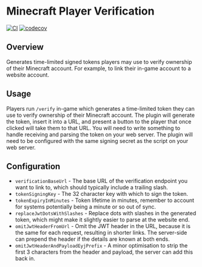 # Minecraft Player Verification
[![CI](https://github.com/TheShireMinecraft/minecraft-player-verification/actions/workflows/_ci_master_build_and_test.yml/badge.svg?branch=master)](https://github.com/TheShireMinecraft/minecraft-player-verification/actions/workflows/_ci_master_build_and_test.yml)
[![codecov](https://codecov.io/gh/TheShireMinecraft/minecraft-player-verification/branch/master/graph/badge.svg?token=T18NMVNX5L)](https://codecov.io/gh/TheShireMinecraft/minecraft-player-verification)

## Overview
Generates time-limited signed tokens players may use to verify ownership of their Minecraft account. For example, to link their in-game account to a website account.

## Usage
Players run `/verify` in-game which generates a time-limited token they can use to verify ownership of their Minecraft account.
The plugin will generate the token, insert it into a URL, and present a button to the player that once clicked will take them to that URL. 
You will need to write something to handle receiving and parsing the token on your web server. 
The plugin will need to be configured with the same signing secret as the script on your web server.

## Configuration
- `verificationBaseUrl` - The base URL of the verification endpoint you want to link to, which should typically include a trailing slash.
- `tokenSigningKey` - The 32 character key with which to sign the token.
- `tokenExpiryInMinutes` - Token lifetime in minutes, remember to account for systems potentially being a minute or so out of sync.
- `replaceJwtDotsWithSlashes` - Replace dots with slashes in the generated token, which might make it slightly easier to parse at the website end.
- `omitJwtHeaderFromUrl` - Omit the JWT header in the URL, because it is the same for each request, resulting in shorter links. The server-side can prepend the header if the details are known at both ends.
- `omitJwtHeaderAndPayloadEyjPrefix` - A minor optimisation to strip the first 3 characters from the header and payload, the server can add this back in.
